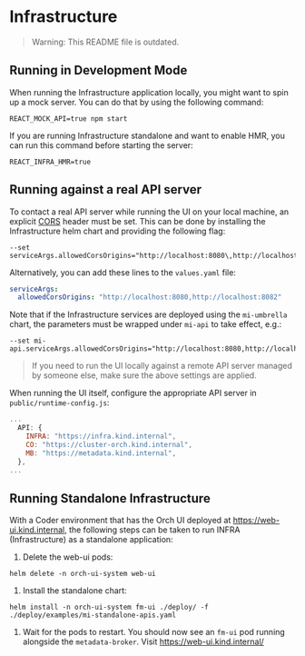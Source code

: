 # Infrastructure

> Warning: This README file is outdated.

[CORS]: https://developer.mozilla.org/en-US/docs/Glossary/CORS

## Running in Development Mode

When running the Infrastructure application locally,
you might want to spin up a mock server.
You can do that by using the following command:

```shell
REACT_MOCK_API=true npm start
```

If you are running Infrastructure standalone and want to enable HMR,
you can run this command before starting the server:

```shell
REACT_INFRA_HMR=true
```

## Running against a real API server

To contact a real API server while running the UI on your local machine,
an explicit [CORS] header must be set.
This can be done by installing the Infrastructure helm chart
and providing the following flag:

```shell
--set serviceArgs.allowedCorsOrigins="http://localhost:8080\,http://localhost:8082"
```

Alternatively, you can add these lines to the `values.yaml` file:

```yaml
serviceArgs:
  allowedCorsOrigins: "http://localhost:8080,http://localhost:8082"
```

Note that if the Infrastructure services are deployed
using the `mi-umbrella` chart, the parameters must be wrapped
under `mi-api` to take effect, e.g.:

```shell
--set mi-api.serviceArgs.allowedCorsOrigins="http://localhost:8080,http://localhost:8082"
```

> If you need to run the UI locally against a remote API server
> managed by someone else, make sure the above settings are applied.

When running the UI itself,
configure the appropriate API server in `public/runtime-config.js`:

```js
...
  API: {
    INFRA: "https://infra.kind.internal",
    CO: "https://cluster-orch.kind.internal",
    MB: "https://metadata.kind.internal",
  },
...
```

## Running Standalone Infrastructure

With a Coder environment that has
the Orch UI deployed at <https://web-ui.kind.internal>,
the following steps can be taken to run
INFRA (Infrastructure) as a standalone application:

1. Delete the web-ui pods:

```shell
helm delete -n orch-ui-system web-ui
```

1. Install the standalone chart:

```shell
helm install -n orch-ui-system fm-ui ./deploy/ -f ./deploy/examples/mi-standalone-apis.yaml
```

1. Wait for the pods to restart.
   You should now see an `fm-ui` pod running alongside the `metadata-broker`.
   Visit <https://web-ui.kind.internal/>
